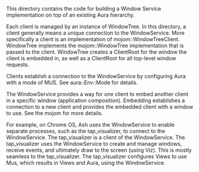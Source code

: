 This directory contains the code for building a Window Service
implementation on top of an existing Aura hierarchy.

Each client is managed by an instance of WindowTree. In this directory, a client
generally means a unique connection to the WindowService. More specifically a
client is an implementation of mojom::WindowTreeClient.
WindowTree implements the mojom::WindowTree implementation that is
passed to the client. WindowTree creates a ClientRoot for the window the client
is embedded in, as well as a ClientRoot for all top-level window requests.

Clients establish a connection to the WindowService by configuring Aura with a
mode of MUS. See aura::Env::Mode for details.

The WindowService provides a way for one client to embed another client in a
specific window (application composition). Embedding establishes a connection
to a new client and provides the embedded client with a window to use. See the
mojom for more details.

For example, on Chrome OS, Ash uses the WindowService to enable separate
processes, such as the tap_visualizer, to connect to the WindowService. The
tap_visualizer is a client of the WindowService. The tap_visualizer uses the
WindowService to create and manage windows, receive events, and ultimately
draw to the screen (using Viz). This is mostly seamless to the tap_visualizer.
The tap_visualizer configures Views to use Mus, which results in Views and Aura,
using the WindowService.
